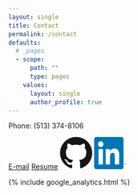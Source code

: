 ```yaml
---
layout: single
title: Contact
permalink: /contact
defaults:
  # _pages
  - scope:
      path: ""
      type: pages
    values:
      layout: single
      author_profile: true
---
```


Phone: (513) 374-8106

[E-mail](mailto:ps.musgrave+pages.io@gmail.com) 
[Resume](../PaulMusgraveResume_E.pdf)
[![Github](../GitHub-Mark-64px.png)](https://github.com/pmusgrave)
<a href="https://www.linkedin.com/in/paul-musgrave-74818842/"><img src="../In-2C-128px-TM.png" height="64" width="64"/></a>

{% include google_analytics.html %}